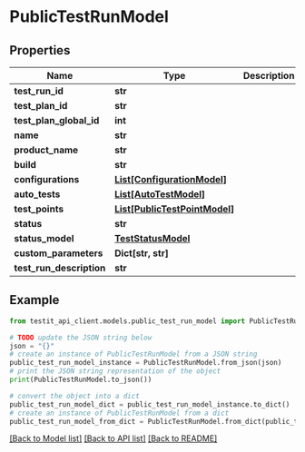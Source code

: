 # PublicTestRunModel


## Properties

Name | Type | Description | Notes
------------ | ------------- | ------------- | -------------
**test_run_id** | **str** |  | 
**test_plan_id** | **str** |  | [optional] 
**test_plan_global_id** | **int** |  | 
**name** | **str** |  | 
**product_name** | **str** |  | [optional] 
**build** | **str** |  | [optional] 
**configurations** | [**List[ConfigurationModel]**](ConfigurationModel.md) |  | 
**auto_tests** | [**List[AutoTestModel]**](AutoTestModel.md) |  | 
**test_points** | [**List[PublicTestPointModel]**](PublicTestPointModel.md) |  | 
**status** | **str** |  | 
**status_model** | [**TestStatusModel**](TestStatusModel.md) |  | 
**custom_parameters** | **Dict[str, str]** |  | [optional] 
**test_run_description** | **str** |  | [optional] 

## Example

```python
from testit_api_client.models.public_test_run_model import PublicTestRunModel

# TODO update the JSON string below
json = "{}"
# create an instance of PublicTestRunModel from a JSON string
public_test_run_model_instance = PublicTestRunModel.from_json(json)
# print the JSON string representation of the object
print(PublicTestRunModel.to_json())

# convert the object into a dict
public_test_run_model_dict = public_test_run_model_instance.to_dict()
# create an instance of PublicTestRunModel from a dict
public_test_run_model_from_dict = PublicTestRunModel.from_dict(public_test_run_model_dict)
```
[[Back to Model list]](../README.md#documentation-for-models) [[Back to API list]](../README.md#documentation-for-api-endpoints) [[Back to README]](../README.md)



